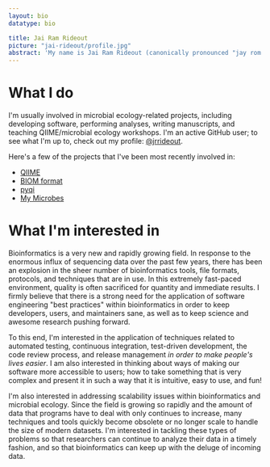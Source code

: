 ```yaml
---
layout: bio
datatype: bio

title: Jai Ram Rideout
picture: "jai-rideout/profile.jpg"
abstract: 'My name is Jai Ram Rideout (canonically pronounced "jay rom ride-out"). I am a bioinformatician working on various microbiome-related projects, including development of the QIIME software package.'
---
```


# What I do

I'm usually involved in microbial ecology-related projects, including
developing software, performing analyses, writing manuscripts, and teaching
QIIME/microbial ecology workshops. I'm an active GitHub user; to see what I'm
up to, check out my profile: [@jrrideout](https://github.com/jrrideout).

Here's a few of the projects that I've been most recently involved in:

- [QIIME](http://www.qiime.org)
- [BIOM format](http://biom-format.org)
- [pyqi](http://bipy.github.io/pyqi)
- [My Microbes](http://my-microbes.qiime.org)

# What I'm interested in

Bioinformatics is a very new and rapidly growing field. In response to the
enormous influx of sequencing data over the past few years, there has been an
explosion in the sheer number of bioinformatics tools, file formats, protocols,
and techniques that are in use. In this extremely fast-paced environment,
quality is often sacrificed for quantity and immediate results. I firmly
believe that there is a strong need for the application of software engineering
"best practices" within bioinformatics in order to keep developers, users, and
maintainers sane, as well as to keep science and awesome research pushing
forward.

To this end, I'm interested in the application of techniques related to
automated testing, continuous integration, test-driven development, the code
review process, and release management *in order to make people's lives
easier*. I am also interested in thinking about ways of making our software
more accessible to users; how to take something that is very complex and
present it in such a way that it is intuitive, easy to use, and fun!

I'm also interested in addressing scalability issues within bioinformatics and
microbial ecology. Since the field is growing so rapidly and the amount of data
that programs have to deal with only continues to increase, many techniques and
tools quickly become obsolete or no longer scale to handle the size of modern
datasets. I'm interested in tackling these types of problems so that
researchers can continue to analyze their data in a timely fashion, and so that
bioinformatics can keep up with the deluge of incoming data.
